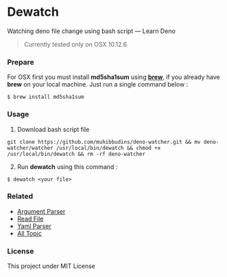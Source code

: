 # Dewatch

Watching deno file change using bash script — Learn Deno

> Currently tested only on OSX 10.12.6

### Prepare

For OSX first you must install **md5sha1sum** using **[brew](https://brew.sh/)**, if you already have **brew** on your local machine. Just run a single command below :

```
$ brew install md5sha1sum
```

### Usage

1. Download bash script file

```
git clone https://github.com/muhibbudins/deno-watcher.git && mv deno-watcher/watcher /usr/local/bin/dewatch && chmod +x /usr/local/bin/dewatch && rm -rf deno-watcher
```

2. Run **dewatch** using this command :

```
$ dewatch <your file>
```

### Related

- [Argument Parser](https://github.com/muhibbudins/deno-arguments)
- [Read File](https://github.com/muhibbudins/deno-readfile)
- [Yaml Parser](https://github.com/muhibbudins/deno-yaml)
- [All Topic](https://github.com/topics/learn-deno)

### License

This project under MIT License
